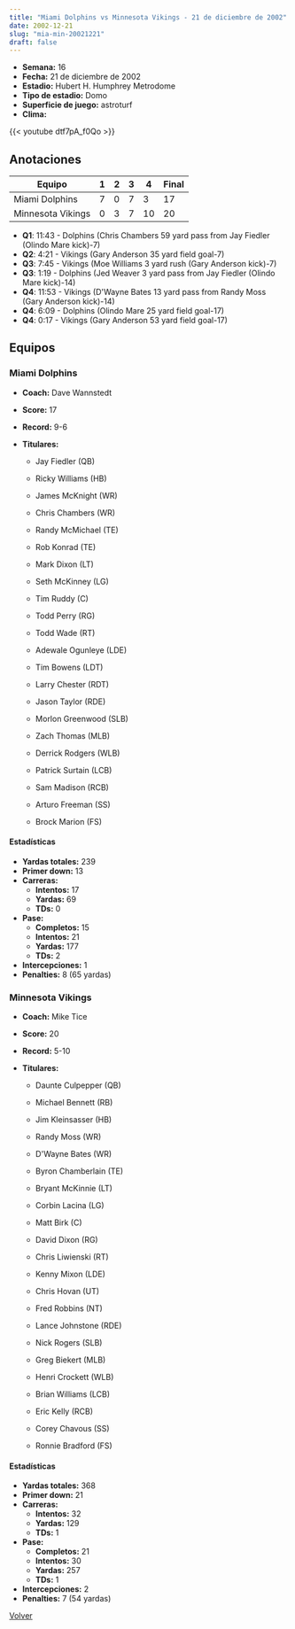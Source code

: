 ```yaml
---
title: "Miami Dolphins vs Minnesota Vikings - 21 de diciembre de 2002"
date: 2002-12-21
slug: "mia-min-20021221"
draft: false
---
```


- **Semana:** 16
- **Fecha:** 21 de diciembre de 2002
- **Estadio:** Hubert H. Humphrey Metrodome
- **Tipo de estadio:** Domo
- **Superficie de juego:** astroturf
- **Clima:** 


{{< youtube dtf7pA_f0Qo >}}


## Anotaciones
| Equipo | 1 | 2 | 3 | 4 | Final |
|--------|---|---|---|---|-------|
| Miami Dolphins  | 7 | 0 | 7 | 3  | 17 |
| Minnesota Vikings  | 0 | 3 | 7 | 10  | 20 |
- **Q1**: 11:43 - Dolphins (Chris Chambers 59 yard pass from Jay Fiedler (Olindo Mare kick)-7)
- **Q2**: 4:21 - Vikings (Gary Anderson 35 yard field goal-7)
- **Q3**: 7:45 - Vikings (Moe Williams 3 yard rush (Gary Anderson kick)-7)
- **Q3**: 1:19 - Dolphins (Jed Weaver 3 yard pass from Jay Fiedler (Olindo Mare kick)-14)
- **Q4**: 11:53 - Vikings (D'Wayne Bates 13 yard pass from Randy Moss (Gary Anderson kick)-14)
- **Q4**: 6:09 - Dolphins (Olindo Mare 25 yard field goal-17)
- **Q4**: 0:17 - Vikings (Gary Anderson 53 yard field goal-17)


## Equipos


### Miami Dolphins
* **Coach:** Dave Wannstedt
* **Score:** 17
* **Record:** 9-6
* **Titulares:** 

  * Jay Fiedler (QB) 

  * Ricky Williams (HB) 

  * James McKnight (WR) 

  * Chris Chambers (WR) 

  * Randy McMichael (TE) 

  * Rob Konrad (TE) 

  * Mark Dixon (LT) 

  * Seth McKinney (LG) 

  * Tim Ruddy (C) 

  * Todd Perry (RG) 

  * Todd Wade (RT) 

  * Adewale Ogunleye (LDE) 

  * Tim Bowens (LDT) 

  * Larry Chester (RDT) 

  * Jason Taylor (RDE) 

  * Morlon Greenwood (SLB) 

  * Zach Thomas (MLB) 

  * Derrick Rodgers (WLB) 

  * Patrick Surtain (LCB) 

  * Sam Madison (RCB) 

  * Arturo Freeman (SS) 

  * Brock Marion (FS) 

#### Estadísticas
* **Yardas totales:** 239
* **Primer down:** 13
* **Carreras:**
  * **Intentos:** 17
  * **Yardas:** 69
  * **TDs:** 0
* **Pase:**
  * **Completos:** 15
  * **Intentos:** 21
  * **Yardas:** 177
  * **TDs:** 2
* **Intercepciones:** 1
* **Penalties:** 8 (65 yardas)

### Minnesota Vikings
* **Coach:** Mike Tice
* **Score:** 20
* **Record:** 5-10
* **Titulares:** 

  * Daunte Culpepper (QB) 

  * Michael Bennett (RB) 

  * Jim Kleinsasser (HB) 

  * Randy Moss (WR) 

  * D'Wayne Bates (WR) 

  * Byron Chamberlain (TE) 

  * Bryant McKinnie (LT) 

  * Corbin Lacina (LG) 

  * Matt Birk (C) 

  * David Dixon (RG) 

  * Chris Liwienski (RT) 

  * Kenny Mixon (LDE) 

  * Chris Hovan (UT) 

  * Fred Robbins (NT) 

  * Lance Johnstone (RDE) 

  * Nick Rogers (SLB) 

  * Greg Biekert (MLB) 

  * Henri Crockett (WLB) 

  * Brian Williams (LCB) 

  * Eric Kelly (RCB) 

  * Corey Chavous (SS) 

  * Ronnie Bradford (FS) 

#### Estadísticas
* **Yardas totales:** 368
* **Primer down:** 21
* **Carreras:**
  * **Intentos:** 32
  * **Yardas:** 129
  * **TDs:** 1
* **Pase:**
  * **Completos:** 21
  * **Intentos:** 30
  * **Yardas:** 257
  * **TDs:** 1
* **Intercepciones:** 2
* **Penalties:** 7 (54 yardas)


[Volver](/historia/2002)
